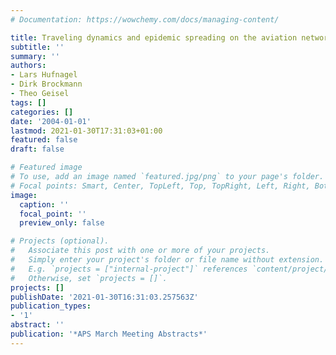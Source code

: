 ```yaml
---
# Documentation: https://wowchemy.com/docs/managing-content/

title: Traveling dynamics and epidemic spreading on the aviation network
subtitle: ''
summary: ''
authors:
- Lars Hufnagel
- Dirk Brockmann
- Theo Geisel
tags: []
categories: []
date: '2004-01-01'
lastmod: 2021-01-30T17:31:03+01:00
featured: false
draft: false

# Featured image
# To use, add an image named `featured.jpg/png` to your page's folder.
# Focal points: Smart, Center, TopLeft, Top, TopRight, Left, Right, BottomLeft, Bottom, BottomRight.
image:
  caption: ''
  focal_point: ''
  preview_only: false

# Projects (optional).
#   Associate this post with one or more of your projects.
#   Simply enter your project's folder or file name without extension.
#   E.g. `projects = ["internal-project"]` references `content/project/deep-learning/index.md`.
#   Otherwise, set `projects = []`.
projects: []
publishDate: '2021-01-30T16:31:03.257563Z'
publication_types:
- '1'
abstract: ''
publication: '*APS March Meeting Abstracts*'
---
```

